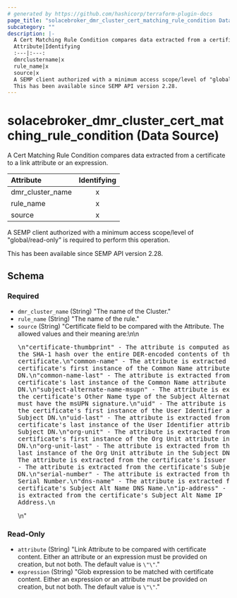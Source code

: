```yaml
---
# generated by https://github.com/hashicorp/terraform-plugin-docs
page_title: "solacebroker_dmr_cluster_cert_matching_rule_condition Data Source - solacebroker"
subcategory: ""
description: |-
  A Cert Matching Rule Condition compares data extracted from a certificate to a link attribute or an expression.
  Attribute|Identifying
  :---|:---:
  dmrclustername|x
  rule_name|x
  source|x
  A SEMP client authorized with a minimum access scope/level of "global/read-only" is required to perform this operation.
  This has been available since SEMP API version 2.28.
---
```


# solacebroker_dmr_cluster_cert_matching_rule_condition (Data Source)

A Cert Matching Rule Condition compares data extracted from a certificate to a link attribute or an expression.


Attribute|Identifying
:---|:---:
dmr_cluster_name|x
rule_name|x
source|x



A SEMP client authorized with a minimum access scope/level of "global/read-only" is required to perform this operation.

This has been available since SEMP API version 2.28.



<!-- schema generated by tfplugindocs -->
## Schema

### Required

- `dmr_cluster_name` (String) "The name of the Cluster."
- `rule_name` (String) "The name of the rule."
- `source` (String) "Certificate field to be compared with the Attribute. The allowed values and their meaning are:\n\n<pre>\n\"certificate-thumbprint\" - The attribute is computed as the SHA-1 hash over the entire DER-encoded contents of the client certificate.\n\"common-name\" - The attribute is extracted from the certificate's first instance of the Common Name attribute in the Subject DN.\n\"common-name-last\" - The attribute is extracted from the certificate's last instance of the Common Name attribute in the Subject DN.\n\"subject-alternate-name-msupn\" - The attribute is extracted from the certificate's Other Name type of the Subject Alternative Name and must have the msUPN signature.\n\"uid\" - The attribute is extracted from the certificate's first instance of the User Identifier attribute in the Subject DN.\n\"uid-last\" - The attribute is extracted from the certificate's last instance of the User Identifier attribute in the Subject DN.\n\"org-unit\" - The attribute is extracted from the certificate's first instance of the Org Unit attribute in the Subject DN.\n\"org-unit-last\" - The attribute is extracted from the certificate's last instance of the Org Unit attribute in the Subject DN.\n\"issuer\" - The attribute is extracted from the certificate's Issuer DN.\n\"subject\" - The attribute is extracted from the certificate's Subject DN.\n\"serial-number\" - The attribute is extracted from the certificate's Serial Number.\n\"dns-name\" - The attribute is extracted from the certificate's Subject Alt Name DNS Name.\n\"ip-address\" - The attribute is extracted from the certificate's Subject Alt Name IP Address.\n</pre>\n"

### Read-Only

- `attribute` (String) "Link Attribute to be compared with certificate content. Either an attribute or an expression must be provided on creation, but not both. The default value is `\"\"`."
- `expression` (String) "Glob expression to be matched with certificate content. Either an expression or an attribute must be provided on creation, but not both. The default value is `\"\"`."
